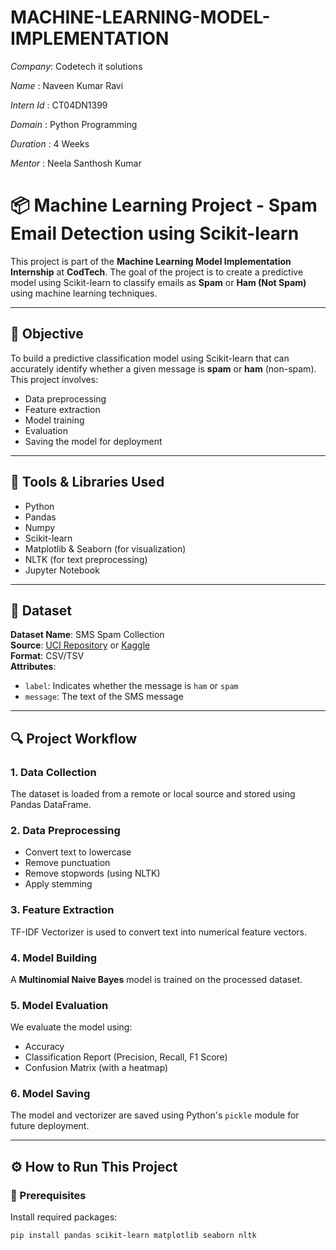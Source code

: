 # MACHINE-LEARNING-MODEL-IMPLEMENTATION

*Company*: Codetech it solutions

*Name* : Naveen Kumar Ravi

*Intern Id* : CT04DN1399

*Domain* : Python Programming

*Duration* : 4 Weeks

*Mentor* : Neela Santhosh Kumar

# 📦 Machine Learning Project - Spam Email Detection using Scikit-learn

This project is part of the **Machine Learning Model Implementation Internship** at **CodTech**. The goal of the project is to create a predictive model using Scikit-learn to classify emails as **Spam** or **Ham (Not Spam)** using machine learning techniques.

---

## 🎯 Objective

To build a predictive classification model using Scikit-learn that can accurately identify whether a given message is **spam** or **ham** (non-spam). This project involves:

- Data preprocessing
- Feature extraction
- Model training
- Evaluation
- Saving the model for deployment

---

## 🧠 Tools & Libraries Used

- Python
- Pandas
- Numpy
- Scikit-learn
- Matplotlib & Seaborn (for visualization)
- NLTK (for text preprocessing)
- Jupyter Notebook

---

## 📁 Dataset

**Dataset Name**: SMS Spam Collection  
**Source**: [UCI Repository](https://archive.ics.uci.edu/ml/datasets/sms+spam+collection) or [Kaggle](https://www.kaggle.com/datasets/uciml/sms-spam-collection-dataset)  
**Format**: CSV/TSV  
**Attributes**:
- `label`: Indicates whether the message is `ham` or `spam`
- `message`: The text of the SMS message

---

## 🔍 Project Workflow

### 1. Data Collection
The dataset is loaded from a remote or local source and stored using Pandas DataFrame.

### 2. Data Preprocessing
- Convert text to lowercase
- Remove punctuation
- Remove stopwords (using NLTK)
- Apply stemming

### 3. Feature Extraction
TF-IDF Vectorizer is used to convert text into numerical feature vectors.

### 4. Model Building
A **Multinomial Naive Bayes** model is trained on the processed dataset.

### 5. Model Evaluation
We evaluate the model using:
- Accuracy
- Classification Report (Precision, Recall, F1 Score)
- Confusion Matrix (with a heatmap)

### 6. Model Saving
The model and vectorizer are saved using Python's `pickle` module for future deployment.

---

## ⚙️ How to Run This Project

### 🔧 Prerequisites
Install required packages:
```bash
pip install pandas scikit-learn matplotlib seaborn nltk
